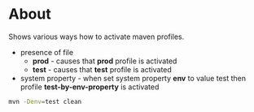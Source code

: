 # About

Shows various ways how to activate maven profiles.
* presence of file
  * **prod** - causes that **prod** profile is activated
  * **test** - causes that **test** profile is activated
* system property - when set system property **env** to value test then profile **test-by-env-property** is activated
```bash
mvn -Denv=test clean
```

